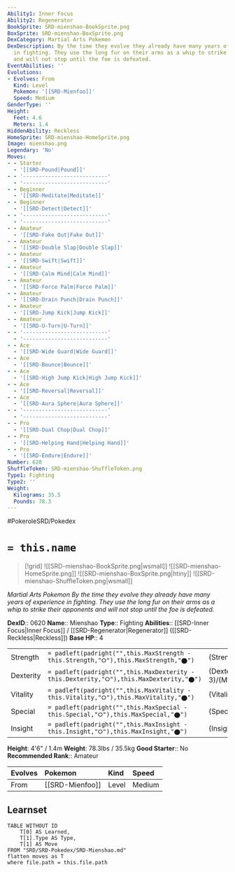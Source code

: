 ```yaml
---
Ability1: Inner Focus
Ability2: Regenerator
BookSprite: SRD-mienshao-BookSprite.png
BoxSprite: SRD-mienshao-BoxSprite.png
DexCategory: Martial Arts Pokemon
DexDescription: By the time they evolve they already have many years of experience
  in fighting. They use the long fur on their arms as a whip to strike their opponents
  and will not stop until the foe is defeated.
EventAbilities: ''
Evolutions:
- Evolves: From
  Kind: Level
  Pokemon: '[[SRD-Mienfoo]]'
  Speed: Medium
GenderType: ''
Height:
  Feet: 4.6
  Meters: 1.4
HiddenAbility: Reckless
HomeSprite: SRD-mienshao-HomeSprite.png
Image: mienshao.png
Legendary: 'No'
Moves:
- - Starter
  - '[[SRD-Pound|Pound]]'
- - '---------------------------'
  - '---------------------------'
- - Beginner
  - '[[SRD-Meditate|Meditate]]'
- - Beginner
  - '[[SRD-Detect|Detect]]'
- - '---------------------------'
  - '---------------------------'
- - Amateur
  - '[[SRD-Fake Out|Fake Out]]'
- - Amateur
  - '[[SRD-Double Slap|Double Slap]]'
- - Amateur
  - '[[SRD-Swift|Swift]]'
- - Amateur
  - '[[SRD-Calm Mind|Calm Mind]]'
- - Amateur
  - '[[SRD-Force Palm|Force Palm]]'
- - Amateur
  - '[[SRD-Drain Punch|Drain Punch]]'
- - Amateur
  - '[[SRD-Jump Kick|Jump Kick]]'
- - Amateur
  - '[[SRD-U-Turn|U-Turn]]'
- - '---------------------------'
  - '---------------------------'
- - Ace
  - '[[SRD-Wide Guard|Wide Guard]]'
- - Ace
  - '[[SRD-Bounce|Bounce]]'
- - Ace
  - '[[SRD-High Jump Kick|High Jump Kick]]'
- - Ace
  - '[[SRD-Reversal|Reversal]]'
- - Ace
  - '[[SRD-Aura Sphere|Aura Sphere]]'
- - '---------------------------'
  - '---------------------------'
- - Pro
  - '[[SRD-Dual Chop|Dual Chop]]'
- - Pro
  - '[[SRD-Helping Hand|Helping Hand]]'
- - Pro
  - '[[SRD-Endure|Endure]]'
Number: 620
ShuffleToken: SRD-mienshao-ShuffleToken.png
Type1: Fighting
Type2: ''
Weight:
  Kilograms: 35.5
  Pounds: 78.3
---
```


#PokeroleSRD/Pokedex

# `= this.name`

> [!grid]
> ![[SRD-mienshao-BookSprite.png|wsmall]]
> ![[SRD-mienshao-HomeSprite.png]]
> ![[SRD-mienshao-BoxSprite.png|htiny]]
> ![[SRD-mienshao-ShuffleToken.png|wsmall]]


*Martial Arts Pokemon*
*By the time they evolve they already have many years of experience in fighting. They use the long fur on their arms as a whip to strike their opponents and will not stop until the foe is defeated.*

**DexID**:: 0620
**Name**:: Mienshao
**Type**:: Fighting
**Abilities**:: [[SRD-Inner Focus|Inner Focus]] / [[SRD-Regenerator|Regenerator]] ([[SRD-Reckless|Reckless]])
**Base HP**:: 4

|           |                                                                                        |                                          |
| --------- | -------------------------------------------------------------------------------------- | ---------------------------------------- |
| Strength  | `= padleft(padright("",this.MaxStrength - this.Strength,"⭘"),this.MaxStrength,"⬤")`    | (Strength::3)/(MaxStrength::7)   |
| Dexterity | `= padleft(padright("",this.MaxDexterity - this.Dexterity,"⭘"),this.MaxDexterity,"⬤")` | (Dexterity:: 3)/(MaxDexterity::6) |
| Vitality  | `= padleft(padright("",this.MaxVitality - this.Vitality,"⭘"),this.MaxVitality,"⬤")`    | (Vitality::2)/(MaxVitality::4)   |
| Special   | `= padleft(padright("",this.MaxSpecial - this.Special,"⭘"),this.MaxSpecial,"⬤")`       | (Special::3)/(MaxSpecial::6)     |
| Insight   | `= padleft(padright("",this.MaxInsight - this.Insight,"⭘"),this.MaxInsight,"⬤")`       | (Insight::2)/(MaxInsight::4)     |

**Height**: 4'6" / 1.4m
**Weight**: 78.3lbs / 35.5kg
**Good Starter**:: No
**Recommended Rank**:: Amateur

| Evolves   | Pokemon         | Kind   | Speed   |
|:----------|:----------------|:-------|:--------|
| From      | [[SRD-Mienfoo]] | Level  | Medium  |

## Learnset

```dataview
TABLE WITHOUT ID
    T[0] AS Learned,
    T[1].Type AS Type,
    T[1] AS Move
FROM "SRD/SRD-Pokedex/SRD-Mienshao.md"
flatten moves as T
where file.path = this.file.path
```
